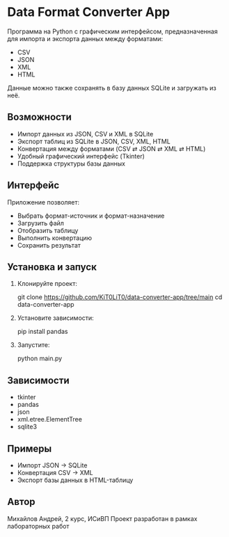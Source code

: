 Data Format Converter App
==========================

Программа на Python с графическим интерфейсом, предназначенная для импорта и экспорта данных между форматами:
- CSV
- JSON
- XML
- HTML

Данные можно также сохранять в базу данных SQLite и загружать из неё.

Возможности
-----------
- Импорт данных из JSON, CSV и XML в SQLite
- Экспорт таблиц из SQLite в JSON, CSV, XML, HTML
- Конвертация между форматами (CSV ⇄ JSON ⇄ XML ⇄ HTML)
- Удобный графический интерфейс (Tkinter)
- Поддержка структуры базы данных

Интерфейс
---------
Приложение позволяет:
- Выбрать формат-источник и формат-назначение
- Загрузить файл
- Отобразить таблицу
- Выполнить конвертацию
- Сохранить результат

Установка и запуск
------------------
1. Клонируйте проект:

   git clone https://github.com/KiT0LiT0/data-converter-app/tree/main
   cd data-converter-app

2. Установите зависимости:

   pip install pandas

3. Запустите:

   python main.py

Зависимости
-----------
- tkinter
- pandas
- json
- xml.etree.ElementTree
- sqlite3

Примеры
-------
- Импорт JSON → SQLite
- Конвертация CSV → XML
- Экспорт базы данных в HTML-таблицу

Автор
-----
Михайлов Андрей, 2 курс, ИСиВП
Проект разработан в рамках лабораторных работ
